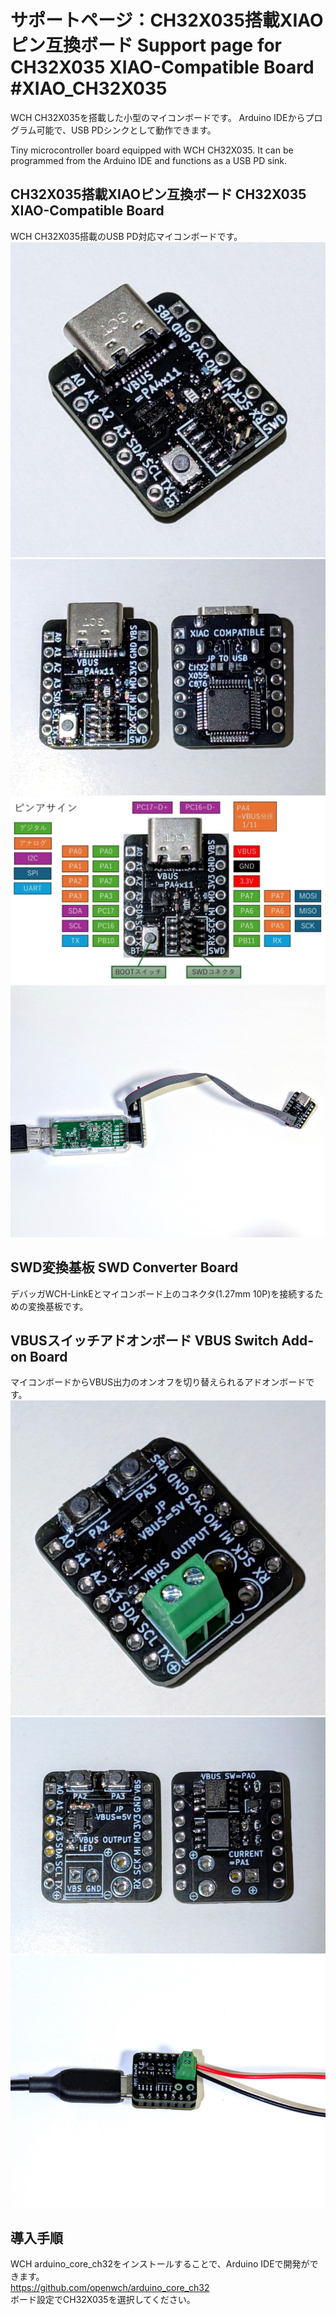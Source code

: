 # サポートページ：CH32X035搭載XIAOピン互換ボード Support page for CH32X035 XIAO-Compatible Board #XIAO_CH32X035
WCH CH32X035を搭載した小型のマイコンボードです。
Arduino IDEからプログラム可能で、USB PDシンクとして動作できます。

Tiny microcontroller board equipped with WCH CH32X035. 
It can be programmed from the Arduino IDE and functions as a USB PD sink.  

## CH32X035搭載XIAOピン互換ボード CH32X035 XIAO-Compatible Board
WCH CH32X035搭載のUSB PD対応マイコンボードです。  
![1-1](./images/1-1_mcu-board.jpg)  
![1-2](./images/1-2_mcu-board.jpg)  
![1-3](./images/1-3_mcu-board.jpg)  
![1-4](./images/1-4_muc-board.jpg)  

## SWD変換基板 SWD Converter Board
デバッガWCH-LinkEとマイコンボード上のコネクタ(1.27mm 10P)を接続するための変換基板です。

## VBUSスイッチアドオンボード VBUS Switch Add-on Board
マイコンボードからVBUS出力のオンオフを切り替えられるアドオンボードです。
![2-1](./images/2-1_addon-board.jpg)  
![2-2](./images/2-2_addon-board.jpg)  
![2-3](./images/2-3_addon-board.jpg)  

## 導入手順
WCH arduino_core_ch32をインストールすることで、Arduino IDEで開発ができます。  
https://github.com/openwch/arduino_core_ch32  
ボード設定でCH32X035を選択してください。
